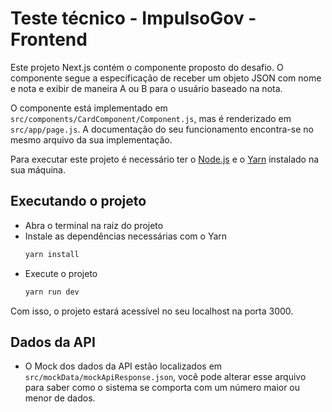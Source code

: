 # Teste técnico - ImpulsoGov - Frontend

Este projeto Next.js contém o componente proposto do desafio. O componente segue a especificação de receber um objeto JSON com nome e nota e exibir de maneira A ou B para o usuário baseado na nota.

O componente está implementado em <code>src/components/CardComponent/Component.js</code>, mas é renderizado em <code>src/app/page.js</code>. A documentação do seu funcionamento encontra-se no mesmo arquivo da sua implementação.

Para executar este projeto é necessário ter o [Node.js](https://nodejs.org/en/download) e o [Yarn](https://classic.yarnpkg.com/lang/en/docs/install/#debian-stable) instalado na sua máquina.

## Executando o projeto
- Abra o terminal na raiz do projeto
- Instale as dependências necessárias com o Yarn
    ```sh
    yarn install
    ```
- Execute o projeto
    ```sh
    yarn run dev
    ```
Com isso, o projeto estará acessível no seu localhost na porta 3000.

## Dados da API
- O Mock dos dados da API estão localizados em <code>src/mockData/mockApiResponse.json</code>, você pode alterar esse arquivo para saber como o sistema se comporta com um número maior ou menor de dados.